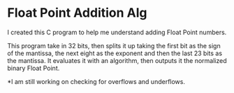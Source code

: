 # Float Point Addition Alg
I created this C program to help me understand adding Float Point numbers.

This program take in 32 bits, then splits it up taking the first bit as the sign of the mantissa, the next eight as the exponent and then the last 23 bits as the mantissa.
It evaluates it with an algorithm, then outputs it the normalized binary Float Point.

*I am still working on checking for overflows and underflows.
